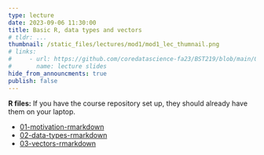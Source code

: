 ```yaml
---
type: lecture
date: 2023-09-06 11:30:00
title: Basic R, data types and vectors
# tldr: ...
thumbnail: /static_files/lectures/mod1/mod1_lec_thumnail.png
# links:
#     - url: https://github.com/coredatascience-fa23/BST219/blob/main/00_course_introduction/Lecture_01.pdf
#       name: lecture slides
hide_from_announcments: true
publish: false
---
```

**R files:**
If you have the course repository set up, they should already have them on your laptop.
- [01-motivation-rmarkdown](https://github.com/coredatascience-fa23/BST219/blob/main/01_R-basics/00-intro-to-rmarkdown.Rmd)
- [02-data-types-rmarkdown](https://github.com/coredatascience-fa23/BST219/blob/main/01_R-basics/02-data-types.Rmd)
- [03-vectors-rmarkdown](https://github.com/coredatascience-fa23/BST219/blob/main/01_R-basics/03-vectors.Rmd)


